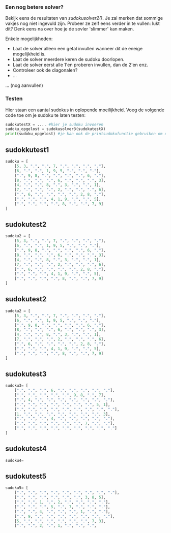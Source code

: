 ### Een nog betere solver?
Bekijk eens de resultaten van *sudokusolver2()*. Je zal merken dat sommige vakjes nog niet ingevuld zijn. Probeer ze zelf eens verder in te vullen: lukt dit? Denk eens na over hoe je de sovler 'slimmer' kan maken.

Enkele mogelijkheden:
- Laat de solver alleen een getal invullen wanneer dit de eneige mogelijkheid is.
- Laat de solver meerdere keren de sudoku doorlopen.
- Laat de solver eerst alle 1'en proberen invullen, dan de 2'en enz.
- Controleer ook de diagonalen?
- ...

... (nog aanvullen)

### Testen
Hier staan een aantal sudokus in oplopende moeilijkheid. Voeg de volgende code toe om je sudoku te laten testen:

``` python
sudokutestX = .... #hier je sudoku invoeren
sudoku_opgelost = sudokusolver3(sudokutestX)
print(sudoku_opgelost) #je kan ook de printsudokufunctie gebruiken om de sudoku zelf beter te zien
```
## sudokkutest1
``` python
sudoku = [
    [5, 3, ".", ".", 7, ".", ".", ".", "."],
    [6, ".", ".", 1, 9, 5, ".", ".", "."],
    [".", 9, 8, ".", ".", ".", ".", 6, "."],
    [8, ".", ".", ".", 6, ".", ".", ".", 3],
    [4, ".", ".", 8, ".", 3, ".", ".", 1],
    [7, ".", ".", ".", 2, ".", ".", ".", 6],
    [".", 6, ".", ".", ".", ".", 2, 8, "."],
    [".", ".", ".", 4, 1, 9, ".", ".", 5],
    [".", ".", ".", ".", 8, ".", ".", 7, 9]
]
```

## sudokutest2
``` python
sudoku2 = [
    [5, 3, ".", ".", 7, ".", ".", ".", "."],
    [6, ".", ".", 1, 9, 5, ".", ".", "."],
    [".", 9, 8, ".", ".", ".", ".", 6, "."],
    [8, ".", ".", ".", 6, ".", ".", ".", 3],
    [4, ".", ".", 8, ".", 3, ".", ".", 1],
    [7, ".", ".", ".", 2, ".", ".", ".", 6],
    [".", 6, ".", ".", ".", ".", 2, 8, "."],
    [".", ".", ".", 4, 1, 9, ".", ".", 5],
    [".", ".", ".", ".", 8, ".", ".", 7, 9]
]
```

## sudokutest2
``` python
sudoku2 = [
    [5, 3, ".", ".", 7, ".", ".", ".", "."],
    [6, ".", ".", 1, 9, 5, ".", ".", "."],
    [".", 9, 8, ".", ".", ".", ".", 6, "."],
    [8, ".", ".", ".", 6, ".", ".", ".", 3],
    [4, ".", ".", 8, ".", 3, ".", ".", 1],
    [7, ".", ".", ".", 2, ".", ".", ".", 6],
    [".", 6, ".", ".", ".", ".", 2, 8, "."],
    [".", ".", ".", 4, 1, 9, ".", ".", 5],
    [".", ".", ".", ".", 8, ".", ".", 7, 9]
]
```

## sudokutest3
``` python
sudoku3= [
    [".", ".", ".", 6, ".", ".", ".", ".", "."],
    [".", ".", ".", ".", ".", 9, 8, ".", 7],
    [".", 4, ".", ".", ".", ".", ".", ".", "."],
    [".", ".", ".", ".", ".", ".", ".", 5, 1],
    [".", ".", ".", ".", ".", ".", ".", ".", "."],
    [1, ".", ".", ".", ".", ".", ".", ".", 3],
    [".", ".", ".", 4, ".", ".", ".", ".", "."],
    [".", ".", ".", ".", ".", ".", 7, ".", "."],
    [".", ".", ".", ".", ".", ".", ".", ".", "."]
]

```

## sudokutest4
``` python
sudoku4=
```

## sudokutest5
``` python
sudoku5= [
    [".", ".", ".", ".", ".", ".", ".", ".", "."],
    [".", ".", ".", ".", ".", ".", 3, 8, 5],
    [".", ".", 1, ".", 2, ".", ".", ".", "."],
    [".", ".", ".", 5, ".", 7, ".", ".", "."],
    [".", ".", 4, ".", ".", ".", 1, ".", "."],
    [".", 9, ".", ".", ".", ".", ".", ".", "."],
    [5, ".", ".", ".", ".", ".", ".", 7, 3],
    [".", ".", 2, ".", 1, ".", ".", ".",

```
